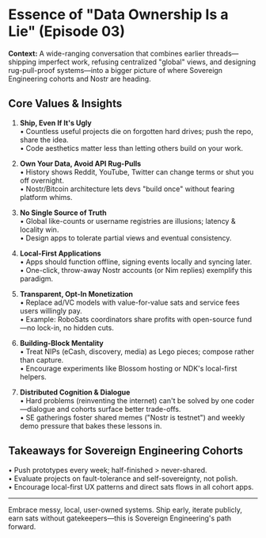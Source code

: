 # Essence of "Data Ownership Is a Lie" (Episode 03)

**Context:** A wide-ranging conversation that combines earlier threads—shipping imperfect work, refusing centralized "global" views, and designing rug-pull-proof systems—into a bigger picture of where Sovereign Engineering cohorts and Nostr are heading.

## Core Values & Insights

1. **Ship, Even If It's Ugly**  
   • Countless useful projects die on forgotten hard drives; push the repo, share the idea.  
   • Code aesthetics matter less than letting others build on your work.

2. **Own Your Data, Avoid API Rug-Pulls**  
   • History shows Reddit, YouTube, Twitter can change terms or shut you off overnight.  
   • Nostr/Bitcoin architecture lets devs "build once" without fearing platform whims.

3. **No Single Source of Truth**  
   • Global like-counts or username registries are illusions; latency & locality win.  
   • Design apps to tolerate partial views and eventual consistency.

4. **Local-First Applications**  
   • Apps should function offline, signing events locally and syncing later.  
   • One-click, throw-away Nostr accounts (or Nim replies) exemplify this paradigm.

5. **Transparent, Opt-In Monetization**  
   • Replace ad/VC models with value-for-value sats and service fees users willingly pay.  
   • Example: RoboSats coordinators share profits with open-source fund—no lock-in, no hidden cuts.

6. **Building-Block Mentality**  
   • Treat NIPs (eCash, discovery, media) as Lego pieces; compose rather than capture.  
   • Encourage experiments like Blossom hosting or NDK's local-first helpers.

7. **Distributed Cognition & Dialogue**  
   • Hard problems (reinventing the internet) can't be solved by one coder—dialogue and cohorts surface better trade-offs.  
   • SE gatherings foster shared memes ("Nostr is testnet") and weekly demo pressure that bakes these lessons in.

## Takeaways for Sovereign Engineering Cohorts

• Push prototypes every week; half-finished > never-shared.  
• Evaluate projects on fault-tolerance and self-sovereignty, not polish.  
• Encourage local-first UX patterns and direct sats flows in all cohort apps.

---
Embrace messy, local, user-owned systems. Ship early, iterate publicly, earn sats without gatekeepers—this is Sovereign Engineering's path forward. 